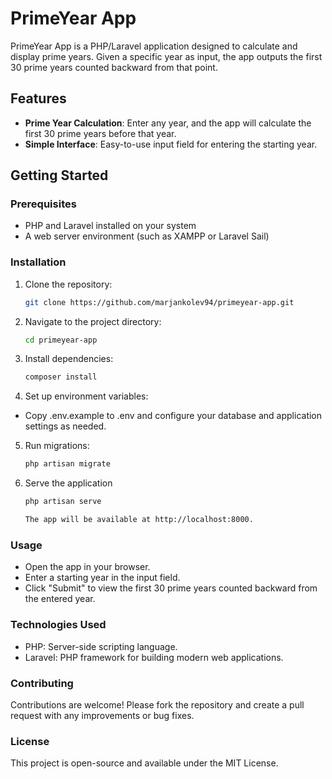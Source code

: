 # PrimeYear App

PrimeYear App is a PHP/Laravel application designed to calculate and display prime years. Given a specific year as input, the app outputs the first 30 prime years counted backward from that point.

## Features

- **Prime Year Calculation**: Enter any year, and the app will calculate the first 30 prime years before that year.
- **Simple Interface**: Easy-to-use input field for entering the starting year.

## Getting Started

### Prerequisites
- PHP and Laravel installed on your system
- A web server environment (such as XAMPP or Laravel Sail)

### Installation
1. Clone the repository:
   ```bash
   git clone https://github.com/marjankolev94/primeyear-app.git

2. Navigate to the project directory:
   ```bash
   cd primeyear-app

3. Install dependencies:
   ```bash
   composer install

4. Set up environment variables:
- Copy .env.example to .env and configure your database and application settings as needed.

5. Run migrations:
   ```bash
   php artisan migrate

6. Serve the application
   ```bash
   php artisan serve

   The app will be available at http://localhost:8000.

### Usage
- Open the app in your browser.
- Enter a starting year in the input field.
- Click "Submit" to view the first 30 prime years counted backward from the entered year.
### Technologies Used
- PHP: Server-side scripting language.
- Laravel: PHP framework for building modern web applications.
### Contributing
Contributions are welcome! Please fork the repository and create a pull request with any improvements or bug fixes.

### License
This project is open-source and available under the MIT License.
